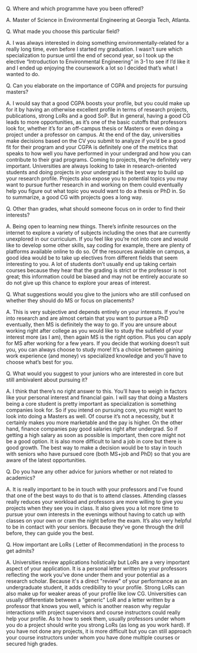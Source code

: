 
Q. Where and which programme have you been offered?


A. Master of Science in Environmental Engineering at Georgia Tech, Atlanta.


Q. What made you choose this particular field?


A. I was always interested in doing something environmentally-related for a really long time, even before I started my graduation. I wasn’t sure which specialization to pursue until the end of second year, so I took up the elective “Introduction to Environmental Engineering” in 3-1 to see if I’d like it and I ended up enjoying the coursework a lot so I decided that’s what I wanted to do.&nbsp;&nbsp;


Q. Can you elaborate on the importance of CGPA and projects for pursuing masters?


A. I would say that a good CGPA boosts your profile, but you could make up for it by having an otherwise excellent profile in terms of research projects, publications, strong LoRs and a good SoP. But in general, having a good CG leads to more opportunities, as it’s one of the basic cutoffs that professors look for, whether it’s for an off-campus thesis or Masters or even doing a project under a professor on campus. At the end of the day, universities make decisions based on the CV you submit to analyze if you’d be a good fit for their program and your CGPA is definitely one of the metrics that speaks to how well you have performed in your undergrad and how you can contribute to their grad programs. Coming to projects, they’re definitely very important. Universities are always looking to take in research-oriented students and doing projects in your undergrad is the best way to build up your research profile. Projects also expose you to potential topics you may want to pursue further research in and working on them could eventually help you figure out what topic you would want to do a thesis or PhD in. So to summarize, a good CG with projects goes a long way.&nbsp;


Q. Other than grades, what should someone focus on in order to find their interests?&nbsp;


A. Being open to learning new things. There’s infinite resources on the internet to explore a variety of subjects including the ones that are currently unexplored in our curriculum. If you feel like you’re not into core and would like to develop some other skills, say coding for example, there are plenty of platforms available online to do so. Of the resources available on campus, a good idea would be to take up electives from different fields that seem interesting to you. A lot of students don’t usually end up taking certain courses because they hear that the grading is strict or the professor is not great; this information could be biased and may not be entirely accurate so do not give up this chance to explore your areas of interest.


Q. What suggestions would you give to the juniors who are still confused on whether they should do MS or focus on placements?


A. This is very subjective and depends entirely on your interests. If you’re into research and are almost certain that you want to pursue a PhD eventually, then MS is definitely the way to go. If you are unsure about working right after college as you would like to study the subfield of your interest more (as I am), then again MS is the right option. Plus you can apply for MS after working for a few years. If you decide that working doesn’t suit you, you can always choose to study more! It’s a choice between gaining work experience (and money) vs specialized knowledge and you’ll have to choose what’s best for you.


Q. What would you suggest to your juniors who are interested in core but still ambivalent about pursuing it?


A. I think that there’s no right answer to this. You’ll have to weigh in factors like your personal interest and financial gain. I will say that doing a Masters being a core student is pretty important as specialization is something companies look for. So if you intend on pursuing core, you might want to look into doing a Masters as well. Of course it’s not a necessity, but it certainly makes you more marketable and the pay is higher. On the other hand, finance companies pay good salaries right after undergrad. So if getting a high salary as soon as possible is important, then core might not be a good option. It is also more difficult to land a job in core but there is good growth. The best way to make a decision would be to stay in touch with seniors who have pursued core (both MS+job and PhD) so that you are aware of the latest opportunities.


Q. Do you have any other advice for juniors whether or not related to academics?


A. It is really important to be in touch with your professors and I’ve found that one of the best ways to do that is to attend classes. Attending classes really reduces your workload and professors are more willing to give you projects when they see you in class. It also gives you a lot more time to pursue your own interests in the evenings without having to catch up with classes on your own or cram the night before the exam. It’s also very helpful to be in contact with your seniors. Because they’ve gone through the drill before, they can guide you the best.


Q. How important are LoRs ( Letter of Recommendation) in the process to get admits?


A. Universities review applications holistically but LoRs are a very important aspect of your application. It is a personal letter written by your professors reflecting the work you've done under them and your potential as a research scholar. Because it's a direct "review" of your performance as an undergraduate student, it adds credibility to your profile. Strong LoRs can also make up for weaker areas of your profile like low CG. Universities can usually differentiate between a "generic" LoR and a letter written by a professor that knows you well, which is another reason why regular interactions with project supervisors and course instructors could really help your profile. As to how to seek them, usually professors under whom you do a project should write you strong LoRs (as long as you work hard). If you have not done any projects, it is more difficult but you can still approach your course instructors under whom you have done multiple courses or secured high grades.

